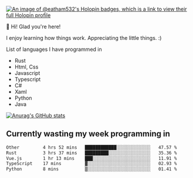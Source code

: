 [![An image of @eatham532's Holopin badges, which is a link to view their full Holopin profile](https://holopin.me/eatham532)](https://holopin.io/@eatham532)


👋 Hi! Glad you're here!

I enjoy learning how things work. Appreciating the little things. :)


List of languages I have programmed in
- Rust
- Html, Css
- Javascript
- Typescript
- C#
- Xaml
- Python
- Java

[![Anurag's GitHub stats](https://github-readme-stats.vercel.app/api?username=Eatham532&theme=dark)](https://github.com/anuraghazra/github-readme-stats)


## Currently wasting my week programming in
<!--START_SECTION:waka-->

```txt
Other         4 hrs 52 mins   ████████████░░░░░░░░░░░░░   47.57 %
Rust          3 hrs 37 mins   █████████░░░░░░░░░░░░░░░░   35.36 %
Vue.js        1 hr 13 mins    ███░░░░░░░░░░░░░░░░░░░░░░   11.91 %
TypeScript    17 mins         ▓░░░░░░░░░░░░░░░░░░░░░░░░   02.93 %
Python        8 mins          ▒░░░░░░░░░░░░░░░░░░░░░░░░   01.41 %
```

<!--END_SECTION:waka-->
